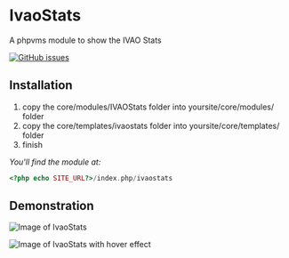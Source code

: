 # IvaoStats
A phpvms module to show the IVAO Stats

[![GitHub issues](https://img.shields.io/github/issues/Karamellwuerfel/IvaoStats.svg)](https://github.com/Karamellwuerfel/IvaoStats/issues)

## Installation

1. copy the core/modules/IVAOStats folder into yoursite/core/modules/ folder
2. copy the core/templates/ivaostats folder into yoursite/core/templates/ folder
3. finish

*You'll find the module at:*
```php 
<?php echo SITE_URL?>/index.php/ivaostats
```
## Demonstration

![Image of IvaoStats](http://image.prntscr.com/image/b19f6d1f57374b96accd5af6a05dd1a8.jpeg)

![Image of IvaoStats with hover effect](http://image.prntscr.com/image/23fb92081dc64da79cbf290cae9885d0.jpeg)
